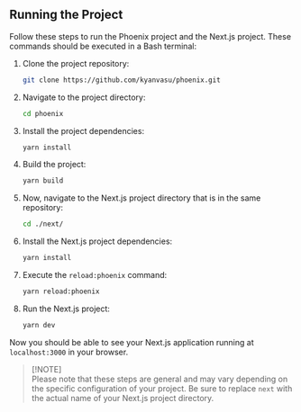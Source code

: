 ## Running the Project

Follow these steps to run the Phoenix project and the Next.js project. These
commands should be executed in a Bash terminal:

1. Clone the project repository:

   ```bash
   git clone https://github.com/kyanvasu/phoenix.git
   ```

2. Navigate to the project directory:

   ```bash
   cd phoenix
   ```

3. Install the project dependencies:

   ```bash
   yarn install
   ```

4. Build the project:

   ```bash
   yarn build
   ```

5. Now, navigate to the Next.js project directory that is in the same
   repository:

   ```bash
   cd ./next/
   ```

6. Install the Next.js project dependencies:

   ```bash
   yarn install
   ```

7. Execute the `reload:phoenix` command:

   ```bash
   yarn reload:phoenix
   ```

8. Run the Next.js project:
   ```bash
   yarn dev
   ```

Now you should be able to see your Next.js application running at
`localhost:3000` in your browser.

> [!NOTE]\
> Please note that these steps are general and may vary depending on the
> specific configuration of your project. Be sure to replace `next` with the
> actual name of your Next.js project directory.
